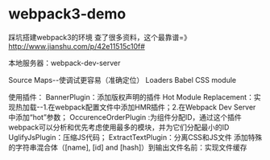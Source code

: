 # webpack3-demo
踩坑搭建webpack3的环境
查了很多资料，这个最靠谱=》http://www.jianshu.com/p/42e11515c10f#

本地服务器：webpack-dev-server

Source Maps--使调试更容易（准确定位）
Loaders
Babel
CSS module

使用插件：
BannerPlugin：添加版权声明的插件
Hot Module Replacement：实现热加载--1.在webpack配置文件中添加HMR插件；2.在Webpack Dev Server中添加“hot”参数；
OccurenceOrderPlugin :为组件分配ID，通过这个插件webpack可以分析和优先考虑使用最多的模块，并为它们分配最小的ID
UglifyJsPlugin：压缩JS代码；
ExtractTextPlugin：分离CSS和JS文件
添加特殊的字符串混合体（[name], [id] and [hash]）到输出文件名前：实现文件缓存
